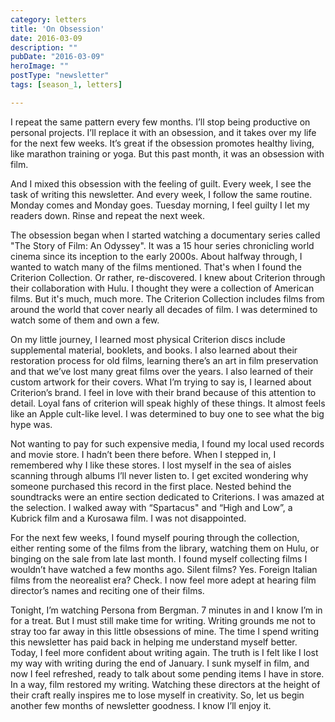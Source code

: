 ```yaml
---
category: letters
title: 'On Obsession'
date: 2016-03-09
description: ""
pubDate: "2016-03-09"
heroImage: ""
postType: "newsletter"
tags: [season_1, letters]

---
```




I repeat the same pattern every few months. I’ll stop being productive on personal projects. I’ll replace it with an obsession, and it takes over my life for the next few weeks. It’s great if the obsession promotes healthy living, like marathon training or yoga. But this past month, it was an obsession with film.

And I mixed this obsession with the feeling of guilt. Every week, I see the task of writing this newsletter. And every week, I follow the same routine. Monday comes and Monday goes. Tuesday morning, I feel guilty I let my readers down. Rinse and repeat the next week.

The obsession began when I started watching a documentary series called "The Story of Film: An Odyssey". It was a 15 hour series chronicling world cinema since its inception to the early 2000s. About halfway through, I wanted to watch many of the films mentioned. That's when I found the Criterion Collection. Or rather, re-discovered. I knew about Criterion through their collaboration with Hulu. I thought they were a collection of American films. But it's much, much more. The Criterion Collection includes films from around the world that cover nearly all decades of film. I was determined to watch some of them and own a few.

On my little journey, I learned most physical Criterion discs include supplemental material, booklets, and books. I also learned about their restoration process for old films, learning there’s an art in film preservation and that we’ve lost many great films over the years. I also learned of their custom artwork for their covers. What I’m trying to say is, I learned about Criterion’s brand. I feel in love with their brand because of this attention to detail. Loyal fans of criterion will speak highly of these things. It almost feels like an Apple cult-like level. I was determined to buy one to see what the big hype was.

Not wanting to pay for such expensive media, I found my local used records and movie store. I hadn’t been there before. When I stepped in, I remembered why I like these stores. I lost myself in the sea of aisles scanning through albums I’ll never listen to. I get excited wondering why someone purchased this record in the first place. Nested behind the soundtracks were an entire section dedicated to Criterions. I was amazed at the selection. I walked away with “Spartacus" and “High and Low”, a Kubrick film and a Kurosawa film. I was not disappointed.

For the next few weeks, I found myself pouring through the collection, either renting some of the films from the library, watching them on Hulu, or binging on the sale from late last month. I found myself collecting films I wouldn’t have watched a few months ago. Silent films? Yes. Foreign Italian films from the neorealist era? Check. I now feel more adept at hearing film director’s names and reciting one of their films.

Tonight, I’m watching Persona from Bergman. 7 minutes in and I know I’m in for a treat. But I must still make time for writing. Writing grounds me not to stray too far away in this little obsessions of mine. The time I spend writing this newsletter has paid back in helping me understand myself better. Today, I feel more confident about writing again. The truth is I felt like I lost my way with writing during the end of January. I sunk myself in film, and now I feel refreshed, ready to talk about some pending items I have in store. In a way, film restored my writing. Watching these directors at the height of their craft really inspires me to lose myself in creativity. So, let us begin another few months of newsletter goodness. I know I’ll enjoy it.
